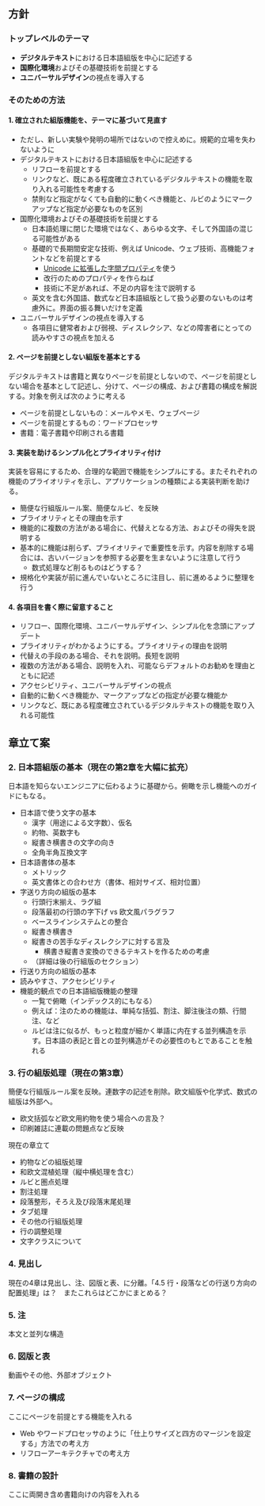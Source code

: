 ## 方針
### トップレベルのテーマ
- **デジタルテキスト**における日本語組版を中心に記述する
- **国際化環境**およびその基礎技術を前提とする
- **ユニバーサルデザイン**の視点を導入する

### そのための方法
#### 1. 確立された組版機能を、テーマに基づいて見直す
- ただし、新しい実験や発明の場所ではないので控えめに。規範的立場を失わないように
- デジタルテキストにおける日本語組版を中心に記述する
  - リフローを前提とする
  - リンクなど、既にある程度確立されているデジタルテキストの機能を取り入れる可能性を考慮する
  - 禁則など指定がなくても自動的に動くべき機能と、ルビのようにマークアップなど指定が必要なものを区別
- 国際化環境およびその基礎技術を前提とする
  - 日本語処理に閉じた環境ではなく、あらゆる文字、そして外国語の混じる可能性がある
  - 基礎的で長期間安定な技術、例えば Unicode、ウェブ技術、高機能フォントなどを前提とする
    - [Unicode に拡張した字間プロパティ](https://github.com/w3c/jlreq/blob/gh-pages/docs/spacing_property/spacing_property.md)を使う
    - 改行のためのプロパティを作らねば
    - 技術に不足があれば、不足の内容を注で説明する
  - 英文を含む外国語、数式など日本語組版として扱う必要のないものは考慮外に。界面の振る舞いだけを定義
- ユニバーサルデザインの視点を導入する
  - 各項目に健常者および弱視、ディスレクシア、などの障害者にとっての読みやすさの視点を加える

#### 2. ページを前提としない組版を基本とする
デジタルテキストは書籍と異なりページを前提としないので、ページを前提としない場合を基本として記述し、分けて、ページの構成、および書籍の構成を解説する。対象を例えば次のように考える
- ページを前提としないもの：メールやメモ、ウェブページ
- ページを前提とするもの：ワードプロセッサ
- 書籍：電子書籍や印刷される書籍

#### 3. 実装を助けるシンプル化とプライオリティ付け
実装を容易にするため、合理的な範囲で機能をシンプルにする。またそれぞれの機能のプライオリティを示し、アプリケーションの種類による実装判断を助ける。
- 簡便な行組版ルール案、簡便なルビ、を反映
- プライオリティとその理由を示す
- 機能的に複数の方法がある場合に、代替えとなる方法、およびその得失を説明する
- 基本的に機能は削らず、プライオリティで重要性を示す。内容を削除する場合には、古いバージョンを参照する必要を生まないように注意して行う
  - 数式処理など削るものはどうする？
- 規格化や実装が前に進んでいないところに注目し、前に進めるように整理を行う

#### 4. 各項目を書く際に留意すること
- リフロー、国際化環境、ユニバーサルデザイン、シンプル化を念頭にアップデート
- プライオリティがわかるようにする。プライオリティの理由を説明
- 代替えの手段のある場合、それを説明。長短を説明
- 複数の方法がある場合、説明を入れ、可能ならデフォルトのお勧めを理由とともに記述
- アクセシビリティ、ユニバーサルデザインの視点
- 自動的に動くべき機能か、マークアップなどの指定が必要な機能か
- リンクなど、既にある程度確立されているデジタルテキストの機能を取り入れる可能性



## 章立て案

### 2. 日本語組版の基本（現在の第2章を大幅に拡充）
日本語を知らないエンジニアに伝わるように基礎から。俯瞰を示し機能へのガイドにもなる。

- 日本語で使う文字の基本
  - 漢字（用途による文字数）、仮名
  - 約物、英数字も
  - 縦書き横書きの文字の向き
  - 全角半角互換文字
- 日本語書体の基本
  - メトリック
  - 英文書体との合わせ方（書体、相対サイズ、相対位置）
- 字送り方向の組版の基本
  - 行頭行末揃え、ラグ組
  - 段落最初の行頭の字下げ vs 欧文風パラグラフ
  - ベースラインシステムとの整合
  - 縦書き横書き
  - 縦書きの苦手なディスレクシアに対する言及
    - 横書き縦書き変換のできるテキストを作るための考慮
  - （詳細は後の行組版のセクション）
- 行送り方向の組版の基本
- 読みやすさ、アクセシビリティ
- 機能的観点での日本語組版機能の整理
  - 一覧で俯瞰（インデックス的にもなる）
  - 例えば：注のための機能は、単純な括弧、割注、脚注後注の類、行間注、など
  - ルビは注に似るが、もっと粒度が細かく単語に内在する並列構造を示す。日本語の表記と音との並列構造がその必要性のもとであることを触れる

### 3. 行の組版処理（現在の第3章）
簡便な行組版ルール案を反映。連数字の記述を削除。欧文組版や化学式、数式の組版は外部へ。
- 欧文括弧など欧文用約物を使う場合への言及？
- 印刷雑誌に連載の問題点など反映

現在の章立て
- 約物などの組版処理
- 和欧文混植処理（縦中横処理を含む）
- ルビと圏点処理
- 割注処理
- 段落整形，そろえ及び段落末尾処理
- タブ処理
- その他の行組版処理
- 行の調整処理
- 文字クラスについて

### 4. 見出し
現在の4章は見出し、注、図版と表、に分離。「4.5 行・段落などの行送り方向の配置処理」は？　またこれらはどこかにまとめる？
    
### 5. 注
本文と並列な構造

### 6. 図版と表
動画やその他、外部オブジェクト

### 7. ページの構成
ここにページを前提とする機能を入れる
- Web やワードプロセッサのように「仕上りサイズと四方のマージンを設定する」方法での考え方
- リフローアーキテクチャでの考え方

### 8. 書籍の設計
ここに両開き含め書籍向けの内容を入れる
